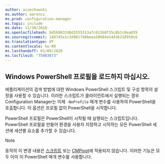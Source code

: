 ```yaml
---
author: aczechowski
ms.author: aaroncz
ms.prod: configuration-manager
ms.topic: include
ms.date: 11/30/2018
ms.openlocfilehash: bd569632d8d2555313afc613b0f35c8b1c0ea039
ms.sourcegitcommit: 148745e1c3d9817d8beea20684a54436210959c6
ms.translationtype: HT
ms.contentlocale: ko-KR
ms.lasthandoff: 01/09/2020
ms.locfileid: "75803673"
---
```

## <a name="bkmk_noprofile"></a> Windows PowerShell 프로필을 로드하지 마십시오.
<!--1359239-->
애플리케이션의 검색 방법에 대한 Windows PowerShell 스크립트 및 구성 항목의 설정을 사용할 수 있습니다. 이러한 스크립트가 클라이언트에서 실행되는 경우 Configuration Manager는 이제 `-NoProfile` 매개 변수를 사용하여 PowerShell을 호출합니다. 이 옵션은 프로필 없이 PowerShell을 시작합니다. 

PowerShell 프로필은 PowerShell이 시작될 때 실행되는 스크립트입니다. PowerShell 프로필을 만들어 환경을 사용자 지정하고 시작하는 모든 PowerShell 세션에 세션별 요소를 추가할 수 있습니다. 

> [!Note]  
> 동작의 이 변경 내용은 [스크립트](/sccm/apps/deploy-use/create-deploy-scripts) 또는 [CMPivot](/sccm/core/servers/manage/cmpivot)에 적용되지 않습니다. 이러한 기능은 모두 이미 이 PowerShell 매개 변수를 사용합니다.   

